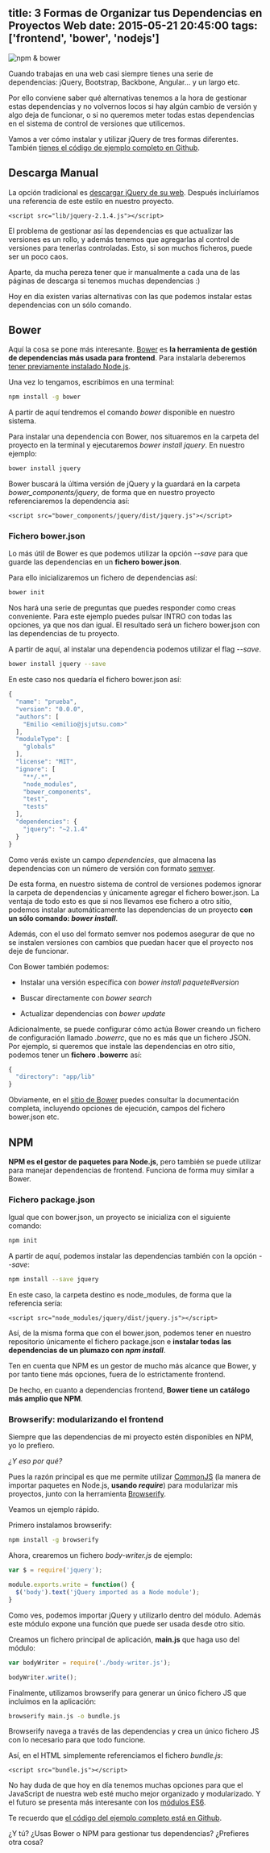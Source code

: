 title: 3 Formas de Organizar tus Dependencias en Proyectos Web
date: 2015-05-21 20:45:00
tags: ['frontend', 'bower', 'nodejs']
---

![npm & bower](/images/2015-05/npmbower.png)

Cuando trabajas en una web casi siempre tienes una serie de dependencias: jQuery, Bootstrap, Backbone, Angular... y un largo etc.

Por ello conviene saber qué alternativas tenemos a la hora de gestionar estas dependencias y no volvernos locos si hay algún cambio de versión y algo deja de funcionar, o si no queremos meter todas estas dependencias en el sistema de control de versiones que utilicemos.

Vamos a ver cómo instalar y utilizar jQuery de tres formas diferentes. También [tienes el código de ejemplo completo en Github](https://github.com/er1x/dep-managers).


## Descarga Manual

La opción tradicional es [descargar jQuery de su web](https://jquery.com/download/). Después incluiríamos una referencia de este estilo en nuestro proyecto.

```markup
<script src="lib/jquery-2.1.4.js"></script>
```

El problema de gestionar así las dependencias es que actualizar las versiones es un rollo, y además tenemos que agregarlas al control de versiones para tenerlas controladas. Esto, si son muchos ficheros, puede ser un poco caos.

Aparte, da mucha pereza tener que ir manualmente a cada una de las páginas de descarga si tenemos muchas dependencias :)

Hoy en día existen varias alternativas con las que podemos instalar estas dependencias con un sólo comando.

## Bower

Aquí la cosa se pone más interesante. [Bower](http://bower.io/) es **la herramienta de gestión de dependencias más usada para frontend**. Para instalarla deberemos [tener previamente instalado Node.js](/2015/05/instalar-nodejs/).

Una vez lo tengamos, escribimos en una terminal:

```bash
npm install -g bower
```

A partir de aquí tendremos el comando *bower* disponible en nuestro sistema.

Para instalar una dependencia con Bower, nos situaremos en la carpeta del proyecto en la terminal y ejecutaremos *bower install jquery*. En nuestro ejemplo:

```bash
bower install jquery
```

Bower buscará la última versión de jQuery y la guardará en la carpeta
*bower_components/jquery*, de forma que en nuestro proyecto referenciaremos la dependencia así:

```markup
<script src="bower_components/jquery/dist/jquery.js"></script>
```

### Fichero bower.json

Lo más útil de Bower es que podemos utilizar la opción *--save* para que guarde las dependencias en un **fichero bower.json**.

Para ello inicializaremos un fichero de dependencias así:

```bash
bower init
```
Nos hará una serie de preguntas que puedes responder como creas conveniente. Para este ejemplo puedes pulsar INTRO con todas las opciones, ya que nos dan igual. El resultado será un fichero bower.json con las dependencias de tu proyecto.

A partir de aquí, al instalar una dependencia podemos utilizar el flag *--save*.

```bash
bower install jquery --save
```

En este caso nos quedaría el fichero bower.json así:

```javascript
{
  "name": "prueba",
  "version": "0.0.0",
  "authors": [
    "Emilio <emilio@jsjutsu.com>"
  ],
  "moduleType": [
    "globals"
  ],
  "license": "MIT",
  "ignore": [
    "**/.*",
    "node_modules",
    "bower_components",
    "test",
    "tests"
  ],
  "dependencies": {
    "jquery": "~2.1.4"
  }
}
```

Como verás existe un campo *dependencies*, que almacena las dependencias con un número de versión con formato [semver](https://github.com/npm/node-semver).

De esta forma, en nuestro sistema de control de versiones podemos ignorar la carpeta de dependencias y únicamente agregar el fichero bower.json. La ventaja de todo esto es que si nos llevamos ese fichero a otro sitio, podemos instalar automáticamente las dependencias de un proyecto **con un sólo comando: *bower install***.

Además, con el uso del formato semver nos podemos asegurar de que no se instalen versiones con cambios que puedan hacer que el proyecto nos deje de funcionar.

Con Bower también podemos:

- Instalar una versión específica con *bower install paquete#version*

- Buscar directamente con *bower search*

- Actualizar dependencias con *bower update*

Adicionalmente, se puede configurar cómo actúa Bower creando un fichero de configuración llamado *.bowerrc*, que no es más que un fichero JSON. Por ejemplo, si queremos que instale las dependencias en otro sitio, podemos tener un **fichero .bowerrc** así:

```javascript
{
  "directory": "app/lib"
}
```

Obviamente, en el [sitio de Bower](http://bower.io/) puedes consultar la documentación completa, incluyendo opciones de ejecución, campos del fichero bower.json etc.

## NPM

**NPM es el gestor de paquetes para Node.js**, pero también se puede utilizar para manejar dependencias de frontend. Funciona de forma muy similar a Bower.

### Fichero package.json

Igual que con bower.json, un proyecto se inicializa con el siguiente comando:

```bash
npm init
```

A partir de aquí, podemos instalar las dependencias también con la opción *--save*:

```bash
npm install --save jquery
```

En este caso, la carpeta destino es node_modules, de forma que la referencia sería:

```markup
<script src="node_modules/jquery/dist/jquery.js"></script>
```

Así, de la misma forma que con el bower.json, podemos tener en nuestro repositorio únicamente el fichero package.json e **instalar todas las dependencias de un plumazo con *npm install***.

Ten en cuenta que NPM es un gestor de mucho más alcance que Bower, y por tanto tiene más opciones, fuera de lo estrictamente frontend.

De hecho, en cuanto a dependencias frontend, **Bower tiene un catálogo más amplio que NPM**.

### Browserify: modularizando el frontend

Siempre que las dependencias de mi proyecto estén disponibles en NPM, yo lo prefiero.

*¿Y eso por qué?*

Pues la razón principal es que me permite utilizar [CommonJS](http://www.commonjs.org/) (la manera de importar paquetes en Node.js, **usando *require***) para modularizar mis proyectos, junto con la herramienta [Browserify](http://browserify.org/).

Veamos un ejemplo rápido.

Primero instalamos browserify:

```bash
npm install -g browserify
```

Ahora, crearemos un fichero *body-writer.js* de ejemplo:

```javascript
var $ = require('jquery');

module.exports.write = function() {
  $('body').text('jQuery imported as a Node module');
}
```

Como ves, podemos importar jQuery y utilizarlo dentro del módulo. Además este módulo expone una función que puede ser usada desde otro sitio.

Creamos un fichero principal de aplicación, **main.js** que haga uso del módulo:

```javascript
var bodyWriter = require('./body-writer.js');

bodyWriter.write();
```

Finalmente, utilizamos browserify para generar un único fichero JS que incluimos en la aplicación:

```bash
browserify main.js -o bundle.js
```

Browserify navega a través de las dependencias y crea un único fichero JS con lo necesario para que todo funcione.


Así, en el HTML simplemente referenciamos el fichero *bundle.js*:

```markup
<script src="bundle.js"></script>
```

No hay duda de que hoy en día tenemos muchas opciones para que el JavaScript de nuestra web esté mucho mejor organizado y modularizado. Y el futuro se presenta más interesante con los [módulos ES6](https://developer.mozilla.org/en-US/docs/Web/JavaScript/Reference/Statements/import).

Te recuerdo que [el código del ejemplo completo está en Github](https://github.com/er1x/dep-managers).

¿Y tú? ¿Usas Bower o NPM para gestionar tus dependencias? ¿Prefieres otra cosa?
